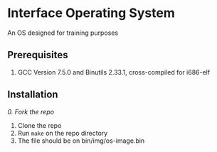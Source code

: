# Interface Operating System

An OS designed for training purposes

## Prerequisites
1. GCC Version 7.5.0 and Binutils 2.33.1, cross-compiled for i686-elf

## Installation
*0. Fork the repo*
1. Clone the repo
2. Run `make` on the repo directory
3. The file should be on bin/img/os-image.bin
